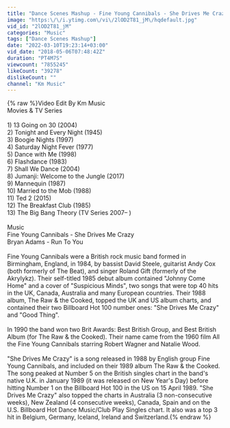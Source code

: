 ```yaml
---
title: "Dance Scenes Mashup - Fine Young Cannibals - She Drives Me Crazy"
image: "https:\/\/i.ytimg.com\/vi\/2lOD2T81_jM\/hqdefault.jpg"
vid_id: "2lOD2T81_jM"
categories: "Music"
tags: ["Dance Scenes Mashup"]
date: "2022-03-10T19:23:14+03:00"
vid_date: "2018-05-06T07:48:42Z"
duration: "PT4M7S"
viewcount: "7855245"
likeCount: "39278"
dislikeCount: ""
channel: "Km Music"
---
```

{% raw %}Video Edit By Km Music<br />Movies &amp; TV Series <br /><br />1)    13 Going on 30 (2004)<br />2)    Tonight and Every Night (1945)<br />3)    Boogie Nights (1997)<br />4)    Saturday Night Fever (1977)<br />5)    Dance with Me (1998)<br />6)    Flashdance (1983)<br />7)    Shall We Dance (2004)<br />8)    Jumanji: Welcome to the Jungle (2017)<br />9)    Mannequin (1987)<br />10)  Married to the Mob (1988)<br />11)  Ted 2 (2015)<br />12)  The Breakfast Club (1985)<br />13)  The Big Bang Theory (TV Series 2007– )<br /><br />Music<br />Fine Young Cannibals - She Drives Me Crazy<br />Bryan Adams - Run To You<br /><br />Fine Young Cannibals were a British rock music band formed in Birmingham, England, in 1984, by bassist David Steele, guitarist Andy Cox (both formerly of The Beat), and singer Roland Gift (formerly of the Akrylykz). Their self-titled 1985 debut album contained &quot;Johnny Come Home&quot; and a cover of &quot;Suspicious Minds&quot;, two songs that were top 40 hits in the UK, Canada, Australia and many European countries. Their 1988 album, The Raw &amp; the Cooked, topped the UK and US album charts, and contained their two Billboard Hot 100 number ones: &quot;She Drives Me Crazy&quot; and &quot;Good Thing&quot;.<br /><br />In 1990 the band won two Brit Awards: Best British Group, and Best British Album (for The Raw &amp; the Cooked). Their name came from the 1960 film All the Fine Young Cannibals starring Robert Wagner and Natalie Wood.<br /><br />&quot;She Drives Me Crazy&quot; is a song released in 1988 by English group Fine Young Cannibals, and included on their 1989 album The Raw &amp; the Cooked. The song peaked at Number 5 on the British singles chart in the band's native U.K. in January 1989 (it was released on New Year's Day) before hitting Number 1 on the Billboard Hot 100 in the US on 15 April 1989. &quot;She Drives Me Crazy&quot; also topped the charts in Australia (3 non-consecutive weeks), New Zealand (4 consecutive weeks), Canada, Spain and on the U.S. Billboard Hot Dance Music/Club Play Singles chart. It also was a top 3 hit in Belgium, Germany, Iceland, Ireland and Switzerland.{% endraw %}
